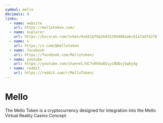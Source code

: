 ```yaml
---
symbol: mello
decimals: 9
links:
  - name: website
    url: https://mellotoken.com/
  - name: explorer
    url: https://bscscan.com/token/0x651bfbb26455294408aabc61a7adf427bf149898
  - name: x
    url: https://x.com/@mellotoken
  - name: facebook
    url: https://facebook.com/Mellotoken/
  - name: youtube
    url: https://youtube.com/channel/UC7vRh9a85iyi9DDujGwEy4g
  - name: reddit
    url: https://reddit.com/r/MelloToken/
---
```


# Mello

The Mello Token is a cryptocurrency designed for integration into the Mello Virtual Reality Casino Concept.
